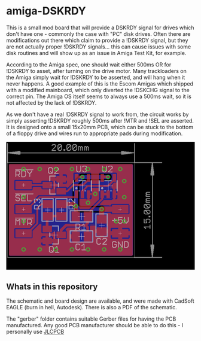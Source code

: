 # amiga-DSKRDY
This is a small mod board that will provide a DSKRDY signal for drives which don't have one - commonly the case with "PC" disk drives.
Often there are modifications out there which claim to provide a !DSKRDY signal, but they are not actually proper !DSKRDY signals... this can cause issues with some disk routines and will show up as an issue in Amiga Test Kit, for example.

According to the Amiga spec, one should wait either 500ms OR for !DSKRDY to asset, after turning on the drive motor. Many trackloaders on the Amiga simply wait for !DSKRDY to be asserted, and will hang when it never happens. A good example of this is the Escom Amigas which shipped with a modified mainboard, which only diverted the !DSKCHG signal to the correct pin. The Amiga OS itself seems to always use a 500ms wait, so it is not affected by the lack of !DSKRDY.

As we don't have a real !DSKRDY signal to work from, the circuit works by simply asserting !DSKRDY roughly 500ms after !MTR and !SEL are asserted. It is designed onto a small 15x20mm PCB, which can be stuck to the bottom of a floppy drive and wires run to appropriate pads during modification.

![A preview image of the board](dskrdy-brd.png)

## Whats in this repository

The schematic and board design are available, and were made with CadSoft EAGLE (burn in hell, Autodesk). 
There is also a PDF of the schematic.

The "gerber" folder contains suitable Gerber files for having the PCB manufactured. Any good PCB manufacturer should be able to do this - I personally use [JLCPCB](https://jlcpcb.com)
